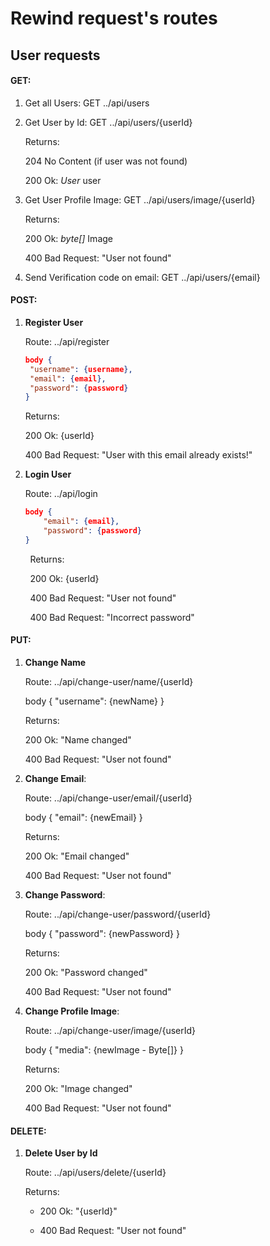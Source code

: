 # Rewind request's routes

## User requests

#### GET:

1) Get all Users: GET ../api/users

2) Get User by Id: GET ../api/users/{userId}
   
   Returns:
   
   204 No Content (if user was not found)
   
   200 Ok: *User* user

3) Get User Profile Image: GET ../api/users/image/{userId}
   
   Returns:
   
   200 Ok: *byte[]* Image
   
   400 Bad Request: "User not found"

4) Send Verification code on email: GET ../api/users/{email}

#### POST:

1. **Register User**
   
   Route: ../api/register
   
   ```json
   body {
    "username": {username},
    "email": {email},
    "password": {password}
   }
   ```
   
   Returns:
   
   200 Ok: {userId}
   
   400 Bad Request: "User with this email already exists!"

2. **Login User**
   
   Route: ../api/login
   
   ```json
   body {
       "email": {email},
       "password": {password}
   }
   ```

        Returns:

        200 Ok: {userId}

        400 Bad Request: "User not found"

        400 Bad Request: "Incorrect password"

#### PUT:

1. **Change Name**
   
   Route: ../api/change-user/name/{userId}
   
   body { "username": {newName} }
   
   Returns:
   
   200 Ok: "Name changed"
   
   400 Bad Request: "User not found"

2. **Change Email**: 
   
   Route: ../api/change-user/email/{userId}
   
   body { "email": {newEmail} }
   
   Returns:
   
   200 Ok: "Email changed"
   
   400 Bad Request: "User not found"

3. **Change Password**: 
   
   Route: ../api/change-user/password/{userId}
   
   body { "password": {newPassword} }
   
   Returns:
   
   200 Ok: "Password changed"
   
   400 Bad Request: "User not found"

4. **Change Profile Image**: 
   
   Route: ../api/change-user/image/{userId}
   
   body { "media": {newImage - Byte[]} }
   
   Returns:
   
   200 Ok: "Image changed"
   
   400 Bad Request: "User not found"

#### DELETE:

1. **Delete User by Id**
   
   Route: ../api/users/delete/{userId}
   
   Returns:
   
   - 200 Ok: "{userId}"
   
   - 400 Bad Request: "User not found"

